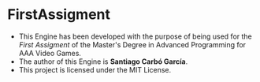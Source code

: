 # FirstAssigment
- This Engine has been developed with the purpose of being used for the *First Assigment* of the Master's Degree in Advanced Programming for AAA Video Games.
- The author of this Engine is **Santiago Carbó García**.
- This project is licensed under the MIT License.
